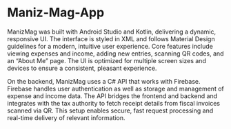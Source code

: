 # Maniz-Mag-App

ManizMag was built with Android Studio and Kotlin, delivering a dynamic, responsive UI. The interface is styled in XML and follows Material Design guidelines for a modern, intuitive user experience. Core features include viewing expenses and income, adding new entries, scanning QR codes, and an “About Me” page. The UI is optimized for multiple screen sizes and devices to ensure a consistent, pleasant experience.

On the backend, ManizMag uses a C# API that works with Firebase. Firebase handles user authentication as well as storage and management of expense and income data. The API bridges the frontend and backend and integrates with the tax authority to fetch receipt details from fiscal invoices scanned via QR. This setup enables secure, fast request processing and real-time delivery of relevant information.
